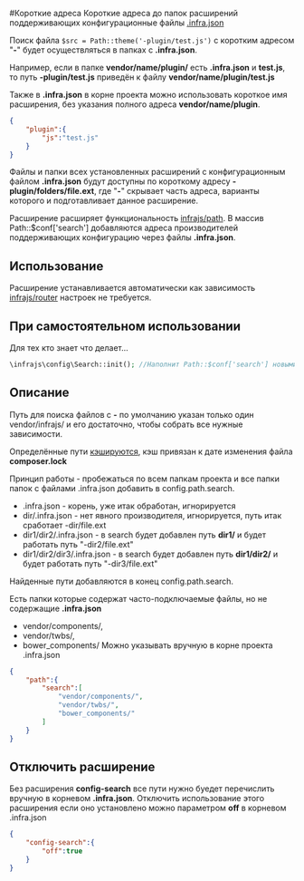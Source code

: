 #Короткие адреса 
Короткие адреса до папок расширений поддерживающих конфигурационные файлы [.infra.json](https://github.com/infrajs/config)

Поиск файла ```$src = Path::theme('-plugin/test.js')``` с коротким адресом "**-**" будет осуществляться в папках с **.infra.json**. 

Например, если в папке **vendor/name/plugin/** есть **.infra.json** и **test.js**, то путь **-plugin/test.js** приведён к файлу **vendor/name/plugin/test.js**

Также в **.infra.json** в корне проекта можно использовать короткое имя расширения, без указания полного адреса **vendor/name/plugin**.

```json
{
	"plugin":{
		"js":"test.js"		
	}
}
```

Файлы и папки всех установленных расширений с конфигурационным файлом **.infra.json** будут доступны по короткому адресу 
**-plugin/folders/file.ext**, где "**-**" скрывает часть адреса, варианты которого и подготавливает данное расширение.

Расширение расширяет функциональность [infrajs/path](https://github.com/infrajs/path). В массив Path::$conf['search'] добавляются адреса производителей поддерживающих конфигурацию через файлы **.infra.json**.

## Использование
Расширение устанавливается автоматически как зависимость [infrajs/router](https://github.com/infrajs/router) настроек не требуется.

## При самостоятельном использовании
Для тех кто знает что делает... 
```php
\infrajs\config\Search::init(); //Наполнит Path::$conf['search'] новыми путями
```

## Описание
Путь для поиска файлов c **-** по умолчанию указан только один vendor/infrajs/ и его достаточно, чтобы собрать все нужные зависимости. 

Определённые пути [кэшируются](https://github.com/infrajs/cache), кэш привязан к дате изменения файла **composer.lock**

Принцип работы - пробежаться по всем папкам проекта и все папки папок с файлами .infra.json добавить в config.path.search.

- .infra.json - корень, уже итак обработан, игнорируется
- dir/.infra.json - нет явного производителя, игнорируется, путь итак сработает -dir/file.ext
- dir1/dir2/.infra.json - в search будет добавлен путь **dir1/** и будет работать путь "-dir2/file.ext"
- dir1/dir2/dir3/.infra.json - в search будет добавлен путь **dir1/dir2/**  и будет работать путь "-dir3/file.ext"

Найденные пути добавляются в конец config.path.search.

Есть папки которые содержат часто-подключаемые файлы, но не содержащие **.infra.json**
- vendor/components/,
- vendor/twbs/,
- bower_components/
Можно указывать вручную в корне проекта .infra.json

```json
{
	"path":{
		"search":[
			"vendor/components/",
			"vendor/twbs/",
			"bower_components/"
		]
	}
}
```

## Отключить расширение
Без расширения **config-search** все пути нужно буедет перечислить вручную в корневом **.infra.json**.
Отключить использование этого расширения если оно установлено можно параметром **off** в корневом .infra.json

```json
{
	"config-search":{
		"off":true
	}
}
```
